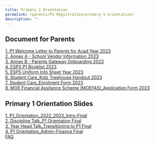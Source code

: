 ```yaml
---
title: Primary 1 Orientation
permalink: /parents/P1-Registration/primary-1-orientation/
description: ""
---
```

Document for Parents
--------------------
[1. P1 Welcome Letter to Parents for Acad Year 2023](/files/P1%20Registration/1%20P1%20Welcome%20Letter%20to%20Parents%20for%20Acad%20Year%202023.pdf) <br>
[2. Annex A - School Vendor Information 2023](/files/P1%20Registration/2%20Annex%20A%20-%20School%20Vendor%20Information%202023.pdf) <br>
[3. Annex B - Parents Gateway Onboarding 2023](/files/P1%20Registration/3%20Annex%20B%20-%20Parents%20Gateway%20Onboarding%202023.pdf) <br>
[4. ESPS P1 Booklist 2023](/files/P1%20Registration/4%20ESPS%20P1%20Booklist%202023.pdf) <br>
[5. ESPS Uniform Info Sheet Year 2023](/files/P1%20Registration/5%20ESPS%20Uniform%20Info%20Sheet%20Year%202023.pdf) <br>
[6. Student Care_Kidz Treehouse Handout 2023](/files/P1%20Registration/6%20Student%20Care_Kidz%20Treehouse%20Handout%202023.pdf) <br>
[7. Student Care_Enrolment Form 2023](/files/P1%20Registration/7%20Student%20Care_Enrolment%20Form%202023.pdf)<br>
[8. MOE Financial Assitance Scheme (MOEFAS)_Application Form 2023](/files/P1%20Registration/8%20MOE%20Financial%20Assistance%20Scheme%20(MOE%20FAS)_Application%20Form%202023.pdf)
 
Primary 1 Orientation Slides
----------------------------
[1. P1_Orientation_2022_2023_Intro-Final](/files/P1%20Registration/P1OrientationSlides/1%20P1_Orientation_2022_2023_Intro-Final.pdf) <br>
[2. Discipline Talk_P1 Orientation Final](/files/P1%20Registration/P1OrientationSlides/2%20Discipline%20Talk_P1%20Orientation%20Final.pdf) <br>
[3. Year Head Talk_Transitioning to P1 Final](/files/P1%20Registration/P1OrientationSlides/3Year%20Head%20Talk_Transitioning%20to%20P1%20Final.pdf) <br>
[4. P1 Orientation_Admin-Finance Final](/files/P1%20Registration/P1OrientationSlides/4P1%20Orientation_Admin-Finance%20Final.pdf) <br>
[FAQ](/files/P1%20Registration/FAQ.pdf)